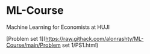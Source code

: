 # ML-Course
 Machine Learning for Economists at HUJI

[Problem set 1](https://raw.githack.com/alonrashty/ML-Course/main/Problem set 1/PS1.html)
